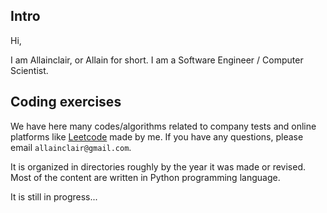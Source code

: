 ## Intro
Hi,

I am Allainclair, or Allain for short. I am a Software Engineer /
Computer Scientist.

## Coding exercises

We have here many codes/algorithms related to company tests and online platforms
like [Leetcode](https://leetcode.com/) made by me. If you have any questions,
please email `allainclair@gmail.com`.

It is organized in directories roughly by the year it was made or revised. Most of
the content are written in Python programming language.

It is still in progress...
